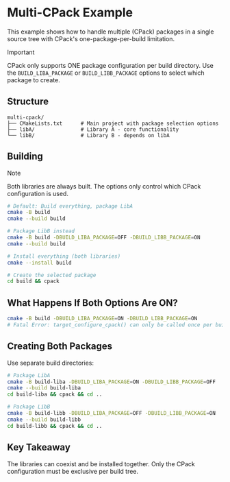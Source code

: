 # Multi-CPack Example

This example shows how to handle multiple (CPack) packages in a single source tree with CPack's one-package-per-build limitation.

> [!IMPORTANT]
> CPack only supports ONE package configuration per build directory. Use the `BUILD_LIBA_PACKAGE` or `BUILD_LIBB_PACKAGE` options to select which package to create.

## Structure

```
multi-cpack/
├── CMakeLists.txt      # Main project with package selection options
├── libA/               # Library A - core functionality
└── libB/               # Library B - depends on libA
```

## Building

> [!NOTE]
> Both libraries are always built. The options only control which CPack configuration is used.

```bash
# Default: Build everything, package LibA
cmake -B build
cmake --build build

# Package LibB instead
cmake -B build -DBUILD_LIBA_PACKAGE=OFF -DBUILD_LIBB_PACKAGE=ON
cmake --build build

# Install everything (both libraries)
cmake --install build

# Create the selected package
cd build && cpack
```

## What Happens If Both Options Are ON?

```bash
cmake -B build -DBUILD_LIBA_PACKAGE=ON -DBUILD_LIBB_PACKAGE=ON
# Fatal Error: target_configure_cpack() can only be called once per build tree
```

## Creating Both Packages

Use separate build directories:

```bash
# Package LibA
cmake -B build-liba -DBUILD_LIBA_PACKAGE=ON -DBUILD_LIBB_PACKAGE=OFF
cmake --build build-liba
cd build-liba && cpack && cd ..

# Package LibB  
cmake -B build-libb -DBUILD_LIBA_PACKAGE=OFF -DBUILD_LIBB_PACKAGE=ON
cmake --build build-libb
cd build-libb && cpack && cd ..
```

## Key Takeaway

The libraries can coexist and be installed together. Only the CPack configuration must be exclusive per build tree.